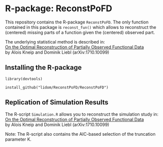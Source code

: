 # R-package: ReconstPoFD

This repository contains the R-package `ReconstPoFD`. The only function contained in this package is `reconst_fun()` which allows to reconstruct the (centered) missing parts of a function given the (centered) observed part. 

The underlying statistical method is described in:  
[On the Optimal Reconstruction of Partially Observed Functional Data](https://arxiv.org/abs/1710.10099)  
by Alois Kneip and Dominik Liebl (arXiv:1710.10099)

## Installing the R-package

`library(devtools)`

`install_github("lidom/ReconstPoFD/ReconstPoFD")`

## Replication of Simulation Results

The R-script `Simulation.R` allows you to reconstruct the simulation study in:  
[On the Optimal Reconstruction of Partially Observed Functional Data](https://arxiv.org/abs/1710.10099)  
by Alois Kneip and Dominik Liebl (arXiv:1710.10099)

Note: The R-script also contains the AIC-based selection of the truncation parameter K.
